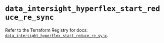 # `data_intersight_hyperflex_start_reduce_re_sync`

Refer to the Terraform Registry for docs: [`data_intersight_hyperflex_start_reduce_re_sync`](https://registry.terraform.io/providers/ciscodevnet/intersight/1.0.71/docs/data-sources/hyperflex_start_reduce_re_sync).
